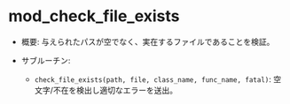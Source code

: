# mod_check_file_exists

- 概要: 与えられたパスが空でなく、実在するファイルであることを検証。

- サブルーチン:
  - `check_file_exists(path, file, class_name, func_name, fatal)`: 空文字/不在を検出し適切なエラーを送出。

